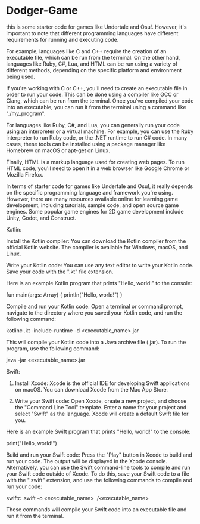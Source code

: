 # Dodger-Game
this is some starter code for games like Undertale and Osu!. However, it's important to note that different programming languages have different requirements for running and executing code.

For example, languages like C and C++ require the creation of an executable file, which can be run from the terminal. On the other hand, languages like Ruby, C#, Lua, and HTML can be run using a variety of different methods, depending on the specific platform and environment being used.

If you're working with C or C++, you'll need to create an executable file in order to run your code. This can be done using a compiler like GCC or Clang, which can be run from the terminal. Once you've compiled your code into an executable, you can run it from the terminal using a command like "./my_program".

For languages like Ruby, C#, and Lua, you can generally run your code using an interpreter or a virtual machine. For example, you can use the Ruby interpreter to run Ruby code, or the .NET runtime to run C# code. In many cases, these tools can be installed using a package manager like Homebrew on macOS or apt-get on Linux.

Finally, HTML is a markup language used for creating web pages. To run HTML code, you'll need to open it in a web browser like Google Chrome or Mozilla Firefox.

In terms of starter code for games like Undertale and Osu!, it really depends on the specific programming language and framework you're using. However, there are many resources available online for learning game development, including tutorials, sample code, and open source game engines. Some popular game engines for 2D game development include Unity, Godot, and Construct.


Kotlin:

Install the Kotlin compiler: You can download the Kotlin compiler from the official Kotlin website. The compiler is available for Windows, macOS, and Linux.

Write your Kotlin code: You can use any text editor to write your Kotlin code. Save your code with the ".kt" file extension.

Here is an example Kotlin program that prints "Hello, world!" to the console:

  fun main(args: Array<String>) {
      println("Hello, world!")
  }

Compile and run your Kotlin code: Open a terminal or command prompt, navigate to the directory where you saved your Kotlin code, and run the following command:
  
  kotlinc <filename>.kt -include-runtime -d <executable_name>.jar
  
This will compile your Kotlin code into a Java archive file (.jar). To run the program, use the following command:
  
  java -jar <executable_name>.jar

Swift:

1. Install Xcode: Xcode is the official IDE for developing Swift applications on macOS. You can download Xcode from the Mac App Store.

2. Write your Swift code: Open Xcode, create a new project, and choose the "Command Line Tool" template. Enter a name for your project and select "Swift" as the language. Xcode will create a default Swift file for you.

Here is an example Swift program that prints "Hello, world!" to the console:
  
  print("Hello, world!")

Build and run your Swift code: Press the "Play" button in Xcode to build and run your code. The output will be displayed in the Xcode console.
Alternatively, you can use the Swift command-line tools to compile and run your Swift code outside of Xcode. To do this, save your Swift code to a file with the ".swift" extension, and use the following commands to compile and run your code:
  
  swiftc <filename>.swift -o <executable_name>
./<executable_name>

These commands will compile your Swift code into an executable file and run it from the terminal.
